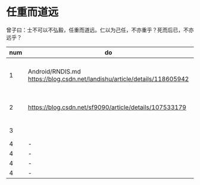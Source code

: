 # 任重而道远

曾子曰：士不可以不弘毅，任重而道远。仁以为己任，不亦重乎？死而后已，不亦远乎？

| num | do  | desc |
| --- | --- | --- |
| 1 | Android/RNDIS.md https://blog.csdn.net/landishu/article/details/118605942 | Android 系统上如何用作rndis_host |
| 2 | 			https://blog.csdn.net/sf9090/article/details/107533179	| RTU 和 DTU 框架设计 |
| 3 |			| rtsp rtmp HLS	|
| 4 |		-	| 	bond	|
| 4 |		-	| 	-	|
| 4 |		-	| 	-	|
| 4 |		-	| 	-	|


